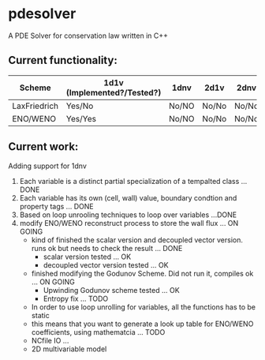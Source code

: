 pdesolver
=========

A PDE Solver for conservation law written in C++

Current functionality:
----------------------

| Scheme | 1d1v (Implemented?/Tested?) | 1dnv | 2d1v  | 2dnv  | 3d1v | 3dnv |
| ------ | ---- | ---- | ----- | ---- | ---- | --- |
| LaxFriedrich | Yes/No | No/NO | No/No | No/No | No/No | No/NO |
| ENO/WENO | Yes/Yes | No/NO | No/No | No/No | No/No | No/NO |

Current work:
-------------

Adding support for 1dnv

1. Each variable is a distinct partial specialization of a tempalted class ... DONE
2. Each variable has its own (cell, wall) value, boundary condtion and property tags ... DONE
3. Based on loop unrooling techniques to loop over variables ...DONE
4. modify ENO/WENO reconstruct process to store the wall flux ... ON GOING
    - kind of finished the scalar version and decoupled vector version. runs ok but needs to check the result ... DONE
        - scalar version tested ... OK
        - decoupled vector version tested ... OK
    - finished modifying the Godunov Scheme. Did not run it, compiles ok ... ON GOING
        - Upwinding Godunov scheme tested ... OK
        - Entropy fix ... TODO
    - In order to use loop unrolling for variables, all the functions has to be static
    - this means that you want to generate a look up table for ENO/WENO coefficients, using mathematcia ... TODO
    - NCfile IO ... 
    - 2D multivariable model
